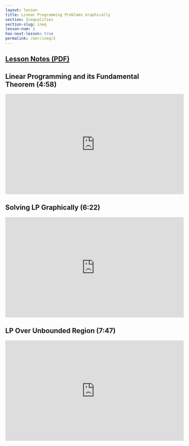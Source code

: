 ```yaml
---
layout: lesson
title: Linear Programming Problems Graphically
section: Inequalities
section-slug: ineq
lesson-num: 2
has-next-lesson: true
permalink: /oer/ineq/2
---
```


<!--
Would like to use section and section slug to make a title that looks like
Inequalities: Lesson 1
ie section: Lesson lesson-num

Would also like to not have permalink, but define how it would be made as
base-url/oer/section-slug/lesson-num

-->

<h2>
<a href="/assets/oer/ineq/LinearProgrammingGraphically.pdf">
Lesson Notes (PDF)
</a>
</h2>

<h2>Linear Programming and its Fundamental Theorem (4:58)</h2>
<iframe src="https://www.youtube.com/embed/iMloZPSut9s" allow="accelerometer; autoplay; encrypted-media; gyroscope; picture-in-picture" allowfullscreen="" width="560" height="315" frameborder="0"></iframe>

<h2>Solving LP Graphically (6:22)</h2>
<iframe src="https://www.youtube.com/embed/6Kcs0zMcDqs" allow="accelerometer; autoplay; encrypted-media; gyroscope; picture-in-picture" allowfullscreen="" width="560" height="315" frameborder="0"></iframe>

<h2>LP Over Unbounded Region (7:47)</h2>
<iframe src="https://www.youtube.com/embed/T-FyNvlx3M4" allow="accelerometer; autoplay; encrypted-media; gyroscope; picture-in-picture" allowfullscreen="" width="560" height="315" frameborder="0"></iframe>
